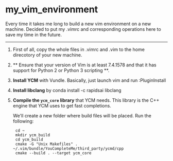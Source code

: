 # my_vim_environment
Every time it takes me long to build a new vim environment on a new machine. Decided to put my .vimrc and corresponding operations here to save my time in the future.

-----

1. First of all, copy the whole files in .vimrc and .vim to the home direcotory of your new machine.

2. ** Ensure that your version of Vim is at least 7.4.1578 and that it has support for Python 2 or Python 3 scripting **.

3. **Install YCM** with Vundle. Basically, just launch vim and run :PluginInstall

4. **Install libclang** by conda install -c rapidsai libclang

5. **Compile the `ycm_core` library** that YCM needs. This library
    is the C++ engine that YCM uses to get fast completions.

    We'll create a new folder where build files will be placed. Run the
    following:

        cd ~
        mkdir ycm_build
        cd ycm_build
        cmake -G "Unix Makefiles" . ~/.vim/bundle/YouCompleteMe/third_party/ycmd/cpp
        cmake --build . --target ycm_core

